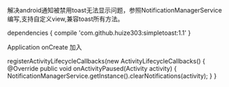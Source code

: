 解决android通知被禁用toast无法显示问题，参照NotificationManagerService编写,支持自定义view,兼容toast所有方法。

dependencies {
	        compile 'com.github.huize303:simpletoast:1.1'
	}
  
  
  
  Application onCreate 加入
  
  registerActivityLifecycleCallbacks(new ActivityLifecycleCallbacks() {
      @Override
            public void onActivityPaused(Activity activity) {
                NotificationManagerService.getInstance().clearNotifications(activity);
            }
  }

